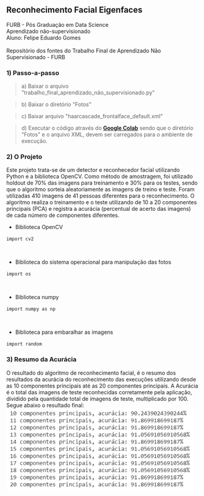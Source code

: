 ## Reconhecimento Facial Eigenfaces

FURB - Pós Graduação em Data Science<br/>
Aprendizado não-supervisionado<br/>
Aluno: Felipe Eduardo Gomes<br/><br/>
Repositório dos fontes do Trabalho Final de Aprendizado Não Supervisionado - FURB

### 1) Passo-a-passo

> a) Baixar o arquivo "trabalho_final_aprendizado_não_supervisionado.py"

> b) Baixar o diretório "Fotos"

> c) Baixar arquivo "haarcascade_frontalface_default.xml"

> d) Executar o código através do **[Google Colab](https://colab.research.google.com/)** sendo que o diretório "Fotos" e o arquivo XML, devem ser carregados para o ambiente de execução.

### 2) O Projeto

Este projeto trata-se de um detector e reconhecedor facial utilizando Python e a biblioteca OpenCV. Como método de amostragem, foi utilizado holdout de 70% das imagens para treinamento e 30% para os testes, sendo que o algoritmo sorteia aleatoriamente as imagens de treino e teste. Foram utilizadas 410 imagens de 41 pessoas diferentes para o reconhecimento. O algoritmo realiza o treinamento e o teste utilizando de 10 a 20 componentes principais (PCA) e registra a acurácia (percentual de acerto das imagens) de cada número de componentes diferentes.

- Biblioteca OpenCV

```
import cv2
```

<br/>

- Biblioteca do sistema operacional para manipulação das fotos

```
import os
```

<br/>

- Biblioteca numpy

```
import numpy as np
```

<br/>

- Biblioteca para embaralhar as imagens

```
import random
```

### 3) Resumo da Acurácia

O resultado do algoritmo de reconhecimento facial, é o resumo dos resultados da acurácia do reconhecimento das execuções utilizando desde as 10 componentes principais até as 20 componentes principais. A Acurácia é o total das imagens de teste reconhecidas corretamente pela aplicação, dividido pela quantidade total de imagens de teste, multiplicado por 100. Segue abaixo o resultado final:<br/>
![alt text](resumo_acuracia.PNG 'Title')
